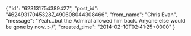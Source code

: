  {
   "id": "623131754389427",
   "post_id": "462493170453287_490608044308466",
   "from_name": "Chris Evan",
   "message": "Yeah...but the Admiral allowed him back.  Anyone else would be gone by now. :-/",
   "created_time": "2014-02-10T02:41:25+0000"
 }
